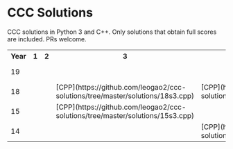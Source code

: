 # CCC Solutions

CCC solutions in Python 3 and C++. Only solutions that obtain full scores are included. PRs welcome.
<table><tr><th>Year</th><th>1</th><th>2</th><th>3</th><th>4</th><th>5</th></tr><tr><td>19</td><td></td><td></td><td></td><td></td><td>[CPP](https://github.com/leogao2/ccc-solutions/tree/master/solutions/19s5.cpp)</td><tr><td>18</td><td></td><td></td><td>[CPP](https://github.com/leogao2/ccc-solutions/tree/master/solutions/18s3.cpp)</td><td>[CPP](https://github.com/leogao2/ccc-solutions/tree/master/solutions/18s4.cpp)</td><td></td><tr><td>15</td><td></td><td></td><td>[CPP](https://github.com/leogao2/ccc-solutions/tree/master/solutions/15s3.cpp)</td><td></td><td></td><tr><td>14</td><td></td><td></td><td></td><td>[CPP](https://github.com/leogao2/ccc-solutions/tree/master/solutions/14s4.cpp)</td><td></td>